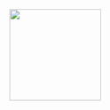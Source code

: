 </br>
</br>
<p align="center">
    <img
      align="center"
      height="165"
      src="https://github-readme-stats.vercel.app/api?username=raphaelgleal&count_private=true&show_icons=true&theme=highcontrast&layout=compact"
    />
  </a>
</p>

